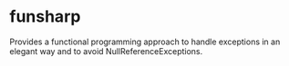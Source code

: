 # funsharp
Provides a functional programming approach to handle exceptions in an elegant way and to avoid NullReferenceExceptions.
